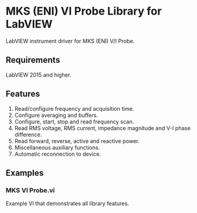 # MKS (ENI) VI Probe Library for LabVIEW
LabVIEW instrument driver for MKS (ENI) V/I Probe.

## Requirements
LabVIEW 2015 and higher.

## Features
1. Read/configure frequency and acquisition time.
2. Configure averaging and buffers.
3. Configure, start, stop and read frequency scan.
4. Read RMS voltage, RMS current, impedance magnitude and V-I phase difference.
5. Read forward, reverse, active and reactive power.
6. Miscellaneous auxiliary functions.
7. Automatic reconnection to device.

## Examples
### MKS VI Probe.vi
Example VI that demonstrates all library features.